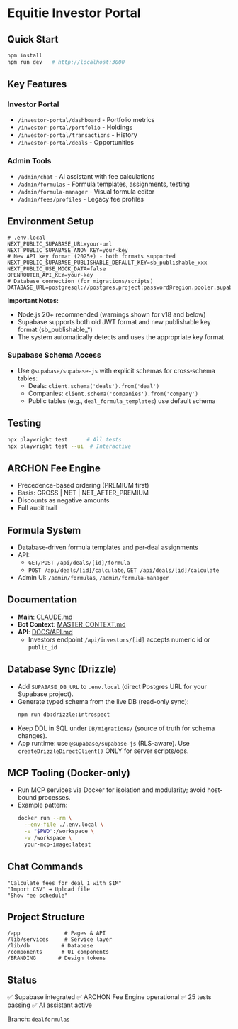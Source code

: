 # Equitie Investor Portal

## Quick Start

```bash
npm install
npm run dev   # http://localhost:3000
```

## Key Features

### Investor Portal

- `/investor-portal/dashboard` - Portfolio metrics
- `/investor-portal/portfolio` - Holdings
- `/investor-portal/transactions` - History
- `/investor-portal/deals` - Opportunities

### Admin Tools

- `/admin/chat` - AI assistant with fee calculations
- `/admin/formulas` - Formula templates, assignments, testing
- `/admin/formula-manager` - Visual formula editor
- `/admin/fees/profiles` - Legacy fee profiles

## Environment Setup

```env
# .env.local
NEXT_PUBLIC_SUPABASE_URL=your-url
NEXT_PUBLIC_SUPABASE_ANON_KEY=your-key
# New API key format (2025+) - both formats supported
NEXT_PUBLIC_SUPABASE_PUBLISHABLE_DEFAULT_KEY=sb_publishable_xxx
NEXT_PUBLIC_USE_MOCK_DATA=false
OPENROUTER_API_KEY=your-key
# Database connection (for migrations/scripts)
DATABASE_URL=postgresql://postgres.project:password@region.pooler.supabase.com:6543/postgres
```

**Important Notes:**
- Node.js 20+ recommended (warnings shown for v18 and below)
- Supabase supports both old JWT format and new publishable key format (sb_publishable_*)
- The system automatically detects and uses the appropriate key format

### Supabase Schema Access

- Use `@supabase/supabase-js` with explicit schemas for cross‑schema tables:
  - Deals: `client.schema('deals').from('deal')`
  - Companies: `client.schema('companies').from('company')`
  - Public tables (e.g., `deal_formula_templates`) use default schema

## Testing

```bash
npx playwright test      # All tests
npx playwright test --ui  # Interactive
```

## ARCHON Fee Engine

- Precedence-based ordering (PREMIUM first)
- Basis: GROSS | NET | NET_AFTER_PREMIUM
- Discounts as negative amounts
- Full audit trail

## Formula System

- Database‑driven formula templates and per‑deal assignments
- API:
  - `GET/POST /api/deals/[id]/formula`
  - `POST /api/deals/[id]/calculate`, `GET /api/deals/[id]/calculate`
- Admin UI: `/admin/formulas`, `/admin/formula-manager`

## Documentation

- **Main**: [CLAUDE.md](./CLAUDE.md)
- **Bot Context**: [MASTER_CONTEXT.md](./MASTER_CONTEXT.md)
- **API**: [DOCS/API.md](./DOCS/API.md)
  - Investors endpoint `/api/investors/[id]` accepts numeric id or `public_id`

## Database Sync (Drizzle)

- Add `SUPABASE_DB_URL` to `.env.local` (direct Postgres URL for your Supabase project).
- Generate typed schema from the live DB (read-only sync):
  ```bash
  npm run db:drizzle:introspect
  ```
- Keep DDL in SQL under `DB/migrations/` (source of truth for schema changes).
- App runtime: use `@supabase/supabase-js` (RLS-aware). Use `createDrizzleDirectClient()` ONLY for server scripts/ops.

## MCP Tooling (Docker-only)

- Run MCP services via Docker for isolation and modularity; avoid host-bound processes.
- Example pattern:
  ```bash
  docker run --rm \
    --env-file ./.env.local \
    -v "$PWD":/workspace \
    -w /workspace \
    your-mcp-image:latest
  ```

## Chat Commands

```text
"Calculate fees for deal 1 with $1M"
"Import CSV" → Upload file
"Show fee schedule"
```

## Project Structure

```
/app              # Pages & API
/lib/services     # Service layer
/lib/db          # Database
/components      # UI components
/BRANDING       # Design tokens
```

## Status

✅ Supabase integrated
✅ ARCHON Fee Engine operational
✅ 25 tests passing
✅ AI assistant active

Branch: `dealformulas`
